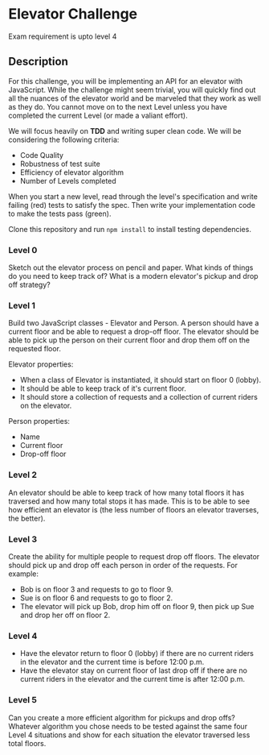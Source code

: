 # Elevator Challenge

Exam requirement is upto level 4

## Description

For this challenge, you will be implementing an API for an elevator with JavaScript. While the challenge might seem trivial, you will quickly find out all the nuances of the elevator world and be marveled that they work as well as they do. You cannot move on to the next Level unless you have completed the current Level (or made a valiant effort).

We will focus heavily on **TDD** and writing super clean code. We will be considering the following criteria:

- Code Quality
- Robustness of test suite
- Efficiency of elevator algorithm
- Number of Levels completed

When you start a new level, read through the level's specification and write failing (red) tests to satisfy the spec. Then write your implementation code to make the tests pass (green).

Clone this repository and run `npm install` to install testing dependencies.

### Level 0

Sketch out the elevator process on pencil and paper. What kinds of things do you need to keep track of? What is a modern elevator's pickup and drop off strategy?

### Level 1

Build two JavaScript classes - Elevator and Person. A person should have a current floor and be able to request a drop-off floor.
The elevator should be able to pick up the person on their current floor and drop them off on the requested floor.

Elevator properties:

- When a class of Elevator is instantiated, it should start on floor 0 (lobby).
- It should be able to keep track of it's current floor.
- It should store a collection of requests and a collection of current riders on the elevator.

Person properties:

- Name
- Current floor
- Drop-off floor

### Level 2

An elevator should be able to keep track of how many total floors it has traversed and how many total stops it has made. This is to be able to see how efficient an elevator is (the less number of floors an elevator traverses, the better).

### Level 3

Create the ability for multiple people to request drop off floors. The elevator should pick up and drop off each person in order of the requests. For example:

- Bob is on floor 3 and requests to go to floor 9.
- Sue is on floor 6 and requests to go to floor 2.
- The elevator will pick up Bob, drop him off on floor 9, then pick up Sue and drop her off on floor 2.

### Level 4

- Have the elevator return to floor 0 (lobby) if there are no current riders in the elevator and the current time is before 12:00 p.m.
- Have the elevator stay on current floor of last drop off if there are no current riders in the elevator and the current time is after 12:00 p.m.

### Level 5

Can you create a more efficient algorithm for pickups and drop offs? Whatever algorithm you chose needs to be tested against the same four Level 4 situations and show for each situation the elevator traversed less total floors.
